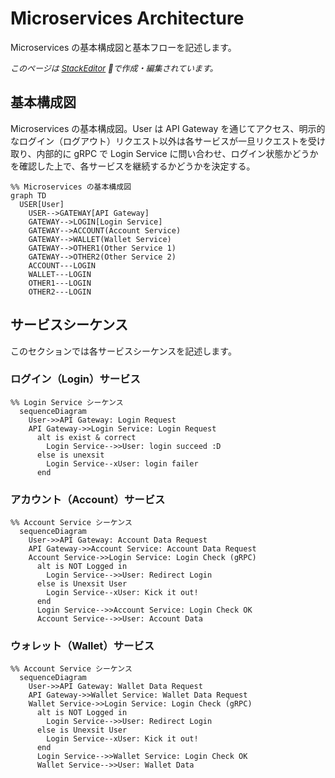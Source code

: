 
# Microservices Architecture
Microservices の基本構成図と基本フローを記述します。

_<font size="-1">このページは [StackEditor](https://stackedit.io/) で作成・編集されています。</font>_

## 基本構成図
Microservices の基本構成図。User は API Gateway を通じてアクセス、明示的なログイン（ログアウト）リクエスト以外は各サービスが一旦リクエストを受け取り、内部的に gRPC で Login Service に問い合わせ、ログイン状態かどうかを確認した上で、各サービスを継続するかどうかを決定する。
```mermaid
%% Microservices の基本構成図
graph TD
  USER[User]
    USER-->GATEWAY[API Gateway]
    GATEWAY-->LOGIN[Login Service]
    GATEWAY-->ACCOUNT(Account Service)
    GATEWAY-->WALLET(Wallet Service)
    GATEWAY-->OTHER1(Other Service 1)
    GATEWAY-->OTHER2(Other Service 2)
    ACCOUNT---LOGIN
    WALLET---LOGIN
    OTHER1---LOGIN
    OTHER2---LOGIN
```

## サービスシーケンス
このセクションでは各サービスシーケンスを記述します。

### ログイン（Login）サービス
```mermaid
%% Login Service シーケンス
  sequenceDiagram
    User->>API Gateway: Login Request
    API Gateway->>Login Service: Login Request
      alt is exist & correct
        Login Service-->>User: login succeed :D
      else is unexsit
        Login Service--xUser: login failer
      end
```

### アカウント（Account）サービス
```mermaid
%% Account Service シーケンス
  sequenceDiagram
    User->>API Gateway: Account Data Request
    API Gateway->>Account Service: Account Data Request
    Account Service->>Login Service: Login Check (gRPC)
      alt is NOT Logged in
        Login Service-->>User: Redirect Login
      else is Unexsit User
        Login Service--xUser: Kick it out!
      end
      Login Service-->>Account Service: Login Check OK
      Account Service-->>User: Account Data
```

### ウォレット（Wallet）サービス
```mermaid
%% Account Service シーケンス
  sequenceDiagram
    User->>API Gateway: Wallet Data Request
    API Gateway->>Wallet Service: Wallet Data Request
    Wallet Service->>Login Service: Login Check (gRPC)
      alt is NOT Logged in
        Login Service-->>User: Redirect Login
      else is Unexsit User
        Login Service--xUser: Kick it out!
      end
      Login Service-->>Wallet Service: Login Check OK
      Wallet Service-->>User: Wallet Data
```

<!--stackedit_data:
eyJoaXN0b3J5IjpbMTY3MDM2NTkzMF19
-->
